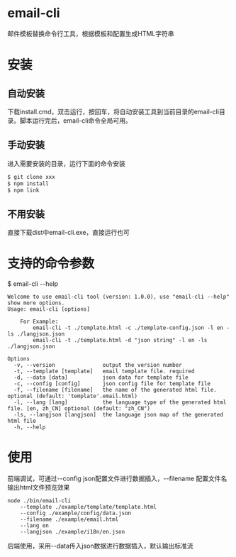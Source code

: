 # email-cli
邮件模板替换命令行工具，根据模板和配置生成HTML字符串

# 安装
## 自动安装
下载install.cmd，双击运行，按回车，将自动安装工具到当前目录的email-cli目录。脚本运行完后，email-cli命令全局可用。

## 手动安装
进入需要安装的目录，运行下面的命令安装
``` bash
$ git clone xxx
$ npm install
$ npm link
```
## 不用安装
直接下载dist中email-cli.exe，直接运行也可

# 支持的命令参数
$ email-cli --help
```
Welcome to use email-cli tool (version: 1.0.0), use "email-cli --help" show more options.
Usage: email-cli [options]

    For Example:
        email-cli -t ./template.html -c ./template-config.json -l en -ls ./langjson.json
        email-cli -t ./template.html -d "json string" -l en -ls ./langjson.json

Options 
  -v, --version               output the version number
  -t, --template [template]   email template file. required
  -d, --data [data]           json data for template file
  -c, --config [config]       json config file for template file
  -f, --filename [filename]   the name of the generated html file. optional (default: 'template'.email.html)
  -l, --lang [lang]           the language type of the generated html file. [en, zh_CN] optional (default: "zh_CN")
  -ls, --langjson [langjson]  the language json map of the generated html file
  -h, --help
```
# 使用
前端调试，可通过--config json配置文件进行数据插入，--filename 配置文件名输出html文件预览效果
```
node ./bin/email-cli
    --template ./example/template/template.html
    --config ./example/config/data.json
    --filename ./example/email.html
    --lang en
    --langjson ./example/i18n/en.json
```
后端使用，采用--data传入json数据进行数据插入，默认输出标准流